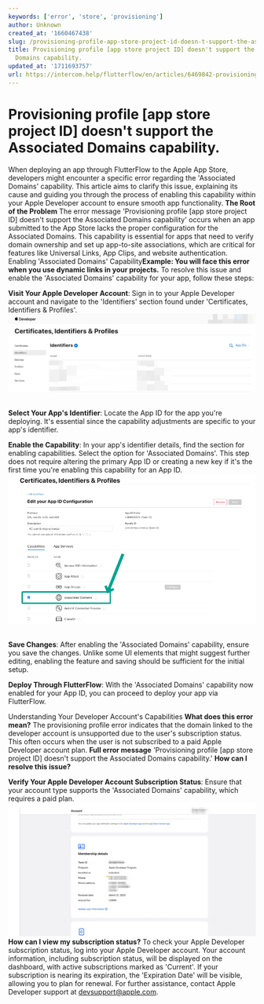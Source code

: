 ```yaml
---
keywords: ['error', 'store', 'provisioning']
author: Unknown
created_at: '1660467438'
slug: /provisioning-profile-app-store-project-id-doesn-t-support-the-associated-domains-capability
title: Provisioning profile [app store project ID] doesn't support the Associated
  Domains capability.
updated_at: '1711693757'
url: https://intercom.help/flutterflow/en/articles/6469842-provisioning-profile-app-store-project-id-doesn-t-support-the-associated-domains-capability
---
```

# Provisioning profile [app store project ID] doesn't support the Associated Domains capability.

When deploying an app through FlutterFlow to the Apple App Store, developers might encounter a specific error regarding the 'Associated Domains' capability. This article aims to clarify this issue, explaining its cause and guiding you through the process of enabling this capability within your Apple Developer account to ensure smooth app functionality.​
**The Root of the Problem**
The error message 'Provisioning profile [app store project ID] doesn't support the Associated Domains capability' occurs when an app submitted to the App Store lacks the proper configuration for the Associated Domains. This capability is essential for apps that need to verify domain ownership and set up app-to-site associations, which are critical for features like Universal Links, App Clips, and website authentication.
Enabling 'Associated Domains' Capability​​**Example: You will face this error when you use dynamic links in your projects.**​
To resolve this issue and enable the 'Associated Domains' capability for your app, follow these steps:

**Visit Your Apple Developer Account**: Sign in to your Apple Developer account and navigate to the 'Identifiers' section found under 'Certificates, Identifiers &amp; Profiles'.​
![](../assets/20250430121344371643.png)
​

**Select Your App's Identifier**: Locate the App ID for the app you're deploying. It's essential since the capability adjustments are specific to your app's identifier.

**Enable the Capability**: In your app's identifier details, find the section for enabling capabilities. Select the option for 'Associated Domains'. This step does not require altering the primary App ID or creating a new key if it's the first time you're enabling this capability for an App ID.​
![](../assets/20250430121344599814.png)
​

**Save Changes**: After enabling the 'Associated Domains' capability, ensure you save the changes. Unlike some UI elements that might suggest further editing, enabling the feature and saving should be sufficient for the initial setup.​

**Deploy Through FlutterFlow**: With the 'Associated Domains' capability now enabled for your App ID, you can proceed to deploy your app via FlutterFlow.​

Understanding Your Developer Account's Capabilities
​**What does this error mean?**
The provisioning profile error indicates that the domain linked to the developer account is unsupported due to the user's subscription status. This often occurs when the user is not subscribed to a paid Apple Developer account plan.
​**Full error message**
'Provisioning profile [app store project ID] doesn't support the Associated Domains capability.'​
**How can I resolve this issue?**

**Verify Your Apple Developer Account Subscription Status**: Ensure that your account type supports the 'Associated Domains' capability, which requires a paid plan.
![](../assets/20250430121344826995.png)​**How can I view my subscription status?**
To check your Apple Developer subscription status, log into your Apple Developer account. Your account information, including subscription status, will be displayed on the dashboard, with active subscriptions marked as 'Current'. If your subscription is nearing its expiration, the 'Expiration Date' will be visible, allowing you to plan for renewal. For further assistance, contact Apple Developer support at devsupport@apple.com.​